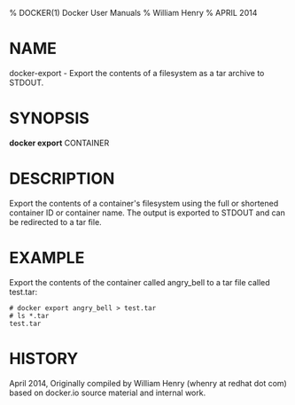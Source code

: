 % DOCKER(1) Docker User Manuals 
% William Henry
% APRIL 2014 
# NAME
docker-export - Export the contents of a filesystem as a tar archive to 
STDOUT.

# SYNOPSIS
**docker export** CONTAINER

# DESCRIPTION
Export the contents of a container's filesystem using the full or shortened 
container ID or container name. The output is exported to STDOUT and can be 
redirected to a tar file. 

# EXAMPLE
Export the contents of the container called angry_bell to a tar file 
called test.tar:

    # docker export angry_bell > test.tar
    # ls *.tar
    test.tar

# HISTORY
April 2014, Originally compiled by William Henry (whenry at redhat dot com) 
based on docker.io source material and internal work.
